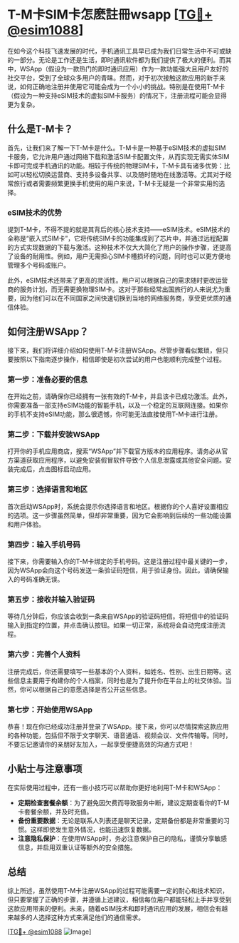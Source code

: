 # T-M卡SIM卡怎麽註冊wsapp [[TG💪+ @esim1088](https://t.me/s/esim1088)]

在如今这个科技飞速发展的时代，手机通讯工具早已成为我们日常生活中不可或缺的一部分。无论是工作还是生活，即时通讯软件都为我们提供了极大的便利。而其中，WSApp（假设为一款热门的即时通讯应用）作为一款功能强大且用户友好的社交平台，受到了全球众多用户的青睐。然而，对于初次接触这款应用的新手来说，如何正确地注册并使用它可能会成为一个小小的挑战。特别是在使用T-M卡（假设为一种支持eSIM技术的虚拟SIM卡服务）的情况下，注册流程可能会显得更为复杂。

## 什么是T-M卡？

首先，让我们来了解一下T-M卡是什么。T-M卡是一种基于eSIM技术的虚拟SIM卡服务，它允许用户通过网络下载和激活SIM卡配置文件，从而实现无需实体SIM卡即可完成手机通讯的功能。相较于传统的物理SIM卡，T-M卡具有诸多优势：比如可以轻松切换运营商、支持多设备共享、以及随时随地在线激活等。尤其对于经常旅行或者需要频繁更换手机使用的用户来说，T-M卡无疑是一个非常实用的选择。

### eSIM技术的优势

提到T-M卡，不得不提的就是其背后的核心技术支持——eSIM技术。eSIM技术的全称是“嵌入式SIM卡”，它将传统SIM卡的功能集成到了芯片中，并通过远程配置的方式实现数据的下载与激活。这种技术不仅大大简化了用户的操作步骤，还提高了设备的耐用性。例如，用户无需担心SIM卡槽损坏的问题，同时也可以更方便地管理多个号码或账户。

此外，eSIM技术还带来了更高的灵活性。用户可以根据自己的需求随时更改运营商的服务计划，而无需更换物理SIM卡。这对于那些经常出国旅行的人来说尤为重要，因为他们可以在不同国家之间快速切换到当地的网络服务商，享受更优质的通信体验。

## 如何注册WSApp？

接下来，我们将详细介绍如何使用T-M卡注册WSApp。尽管步骤看似繁琐，但只要按照以下指南逐步操作，相信即使是初次尝试的用户也能顺利完成整个过程。

### 第一步：准备必要的信息

在开始之前，请确保你已经拥有一张有效的T-M卡，并且该卡已成功激活。此外，你需要准备一部支持eSIM功能的智能手机，以及一个稳定的互联网连接。如果你的手机不支持eSIM功能，那么很遗憾，你可能无法直接使用T-M卡进行注册。

### 第二步：下载并安装WSApp

打开你的手机应用商店，搜索“WSApp”并下载官方版本的应用程序。请务必从官方渠道获取应用程序，以避免安装假冒软件导致个人信息泄露或其他安全问题。安装完成后，点击图标启动应用。

### 第三步：选择语言和地区

首次启动WSApp时，系统会提示你选择语言和地区。根据你的个人喜好设置相应的选项。这一步骤虽然简单，但却非常重要，因为它会影响到后续的一些功能设置和用户体验。

### 第四步：输入手机号码

接下来，你需要输入你的T-M卡绑定的手机号码。这是注册过程中最关键的一步，因为WSApp会向这个号码发送一条验证码短信，用于验证身份。因此，请确保输入的号码准确无误。

### 第五步：接收并输入验证码

等待几分钟后，你应该会收到一条来自WSApp的验证码短信。将短信中的验证码输入到指定的位置，并点击确认按钮。如果一切正常，系统将会自动完成注册流程。

### 第六步：完善个人资料

注册完成后，你还需要填写一些基本的个人资料，如姓名、性别、出生日期等。这些信息主要用于构建你的个人档案，同时也是为了提升你在平台上的社交体验。当然，你可以根据自己的意愿选择是否公开这些信息。

### 第七步：开始使用WSApp

恭喜！现在你已经成功注册并登录了WSApp。接下来，你可以尽情探索这款应用的各种功能，包括但不限于文字聊天、语音通话、视频会议、文件传输等。同时，不要忘记邀请你的亲朋好友加入，一起享受便捷高效的沟通方式吧！

## 小贴士与注意事项

在实际使用过程中，还有一些小技巧可以帮助你更好地利用T-M卡和WSApp：

- **定期检查套餐余额**：为了避免因欠费而导致服务中断，建议定期查看你的T-M卡套餐余额，并及时充值。
- **备份重要数据**：无论是联系人列表还是聊天记录，定期备份都是非常重要的习惯。这样即使发生意外情况，也能迅速恢复数据。
- **注意隐私保护**：在使用WSApp时，务必注意保护自己的隐私，谨慎分享敏感信息，并启用双重认证等额外的安全措施。

## 总结

综上所述，虽然使用T-M卡注册WSApp的过程可能需要一定的耐心和技术知识，但只要掌握了正确的步骤，并遵循上述建议，相信每位用户都能轻松上手并享受到这款应用带来的便利。未来，随着eSIM技术和即时通讯应用的发展，相信会有越来越多的人选择这种方式来满足他们的通信需求。

[[TG💪+ @esim1088](https://t.me/s/esim1088) ![Image](https://i.postimg.cc/4NQfJmqS/Snipaste-2025-05-13-00-14-12.png)]